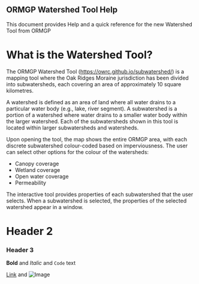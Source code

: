 ## ORMGP Watershed Tool Help

This document provides Help and a quick reference for the new Watershed Tool from ORMGP

# What is the Watershed Tool?

The ORMGP Watershed Tool (https://owrc.github.io/subwatershed/) is a mapping tool where the Oak Ridges Moraine jurisdiction has been divided into subwatersheds, each covering an area of approximately 10 square kilometres.

A watershed is defined as an area of land where all water drains to a particular water body (e.g., lake, river segment).  A subwatershed is a portion of a watershed where water drains to a smaller water body within the larger watershed. Each of the subwatersheds shown in this tool is located within larger subwatersheds and watersheds.  

Upon opening the tool, the map shows the entire ORMGP area, with each discrete subwatershed colour-coded based on imperviousness. The user can select other options for the colour of the watersheds: 
- Canopy coverage 
- Wetland coverage 
- Open water coverage 
- Permeability 

The interactive tool provides properties of each subwatershed that the user selects.  When a subwatershed is selected, the properties of the selected watershed appear in a window.  

# Header 2
### Header 3


**Bold** and _Italic_ and `Code` text

[Link](url) and ![Image](src)
```

